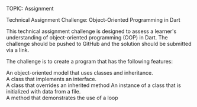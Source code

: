 TOPIC: Assignment


Technical Assignment Challenge: Object-Oriented Programming in Dart

This technical assignment challenge is designed to assess a learner's understanding of object-oriented programming (OOP) in Dart. The challenge should be pushed to GitHub and the solution should be submitted via a link.



The challenge is to create a program that has the following features:

An object-oriented model that uses classes and inheritance.  
A class that implements an interface.  
A class that overrides an inherited method
An instance of a class that is initialized with data from a file.  
A method that demonstrates the use of a loop

